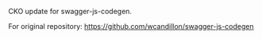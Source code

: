 CKO update for swagger-js-codegen.

For original repository: https://github.com/wcandillon/swagger-js-codegen